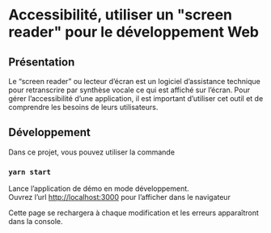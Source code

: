 # Accessibilité, utiliser un "screen reader" pour le développement Web

## Présentation

Le “screen reader” ou lecteur d’écran est un logiciel d’assistance technique pour retranscrire par synthèse vocale ce qui est affiché sur l’écran. Pour gérer l’accessibilité d’une application, il est important d’utiliser cet outil et de comprendre les besoins de leurs utilisateurs.

## Développement

Dans ce projet, vous pouvez utiliser la commande

### `yarn start`

Lance l’application de démo en mode développement.<br />
Ouvrez l’url [http://localhost:3000](http://localhost:3000) pour l’afficher dans le navigateur

Cette page se rechargera à chaque modification et les erreurs apparaîtront dans la console.
